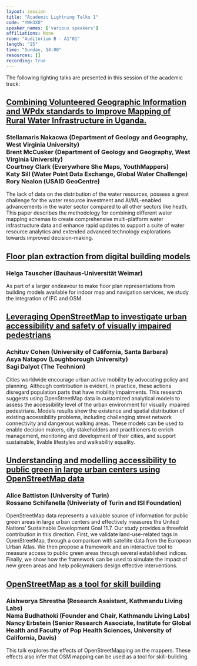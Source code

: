 ```yaml
---
layout: session
title: "Academic Lightning Talks 1"
code: "YWH3XD"
speaker_names: ['various speakers']
affiliations: None
room: "Auditorium B - A1^01"
length: "25"
time: "Sunday, 14:00"
resources: []
recording: True
---
```


The following lighting talks are presented in this session of the academic track:

## [Combining Volunteered Geographic Information and WPdx standards to Improve Mapping of Rural Water Infrastructure in Uganda.](/sessions/JNCVKY)
### Stellamaris Nakacwa (Department of Geology and Geography, West Virginia University)<br>Brent McCusker (Department of Geology and Geography, West Virginia University)<br>Courtney Clark (Everywhere She Maps, YouthMappers)<br>Katy Sill (Water Point Data Exchange, Global Water Challenge)<br>Rory Nealon (USAID GeoCentre)

The lack of data on the distribution of the water resources, possess a great challenge for the water resource investment and AI/ML-enabled advancements in the water sector compared to all other sectors like heath. This paper describes the methodology for combining different water mapping schemas to create comprehensive multi-platform water infrastructure data and enhance rapid updates to support a suite of water resource analytics and extended advanced technology explorations towards improved decision-making.

## [Floor plan extraction from digital building models](/sessions/ZUXTN8)
### Helga Tauscher (Bauhaus-Universität Weimar)

As part of a larger endeavour to make floor plan representations from building models available for indoor map and navigation services, we study the integration of  IFC and OSM.

## [Leveraging OpenStreetMap to investigate urban accessibility and safety of visually impaired pedestrians](/sessions/MXS9R8)
### Achituv Cohen (University of California, Santa Barbara)<br>Asya Natapov (Loughborough University)<br>Sagi Dalyot (The Technion)

Cities worldwide encourage urban active mobility by advocating policy and planning. Although contribution is evident, in practice, these actions disregard population parts that have mobility impairments. This research suggests using OpenStreetMap data in customized analytical models to assess the accessibility level of the urban environment for visually impaired pedestrians. Models results show the existence and spatial distribution of existing accessibility problems, including challenging street network connectivity and dangerous walking areas. These models can be used to enable decision makers, city stakeholders and practitioners to enrich management, monitoring and development of their cities, and support sustainable, livable lifestyles and walkability equality.

## [Understanding and modelling accessibility to public green in large urban centers using OpenStreetMap data](/sessions/TA9VAF)
### Alice Battiston (University of Turin)<br>Rossano Schifanella (Univeristy of Turin and ISI Foundation)

OpenStreetMap data represents a valuable source of information for public green areas in large urban centers and effectively measures the United Nations' Sustainable Development Goal 11.7. Our study provides a threefold contribution in this direction. First, we validate land-use-related tags in OpenStreetMap, through a comparison with satellite data from the European Urban Atlas. We then propose a framework and an interactive tool to measure access to public green areas through several established indices. Finally, we show how the framework can be used to simulate the impact of new green areas and help policymakers design effective interventions.

## [OpenStreetMap as a tool for skill building](/sessions/HSSWBD)
### Aishworya Shrestha (Research Assistant, Kathmandu Living Labs)<br>Nama Budhathoki (Founder and Chair, Kathmandu Living Labs​)<br>Nancy Erbstein (Senior Research Associate, Institute for Global Health and Faculty of Pop Health Sciences, University of California, Davis)

This talk explores the effects of OpenStreetMapping on the mappers. These effects also infer that OSM mapping can be used as a tool for skill-building.

